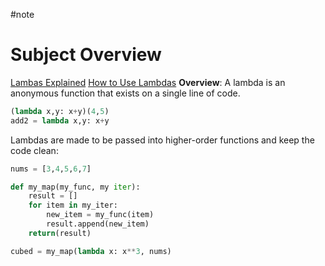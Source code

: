 #note
# Subject Overview
[Lambas Explained](https://www.youtube.com/watch?v=KR22jigJLok)
[How to Use Lambdas](https://realpython.com/python-lambda/)
**Overview**:
A lambda is an anonymous function that exists on a single line of code.
```python
(lambda x,y: x+y)(4,5)
add2 = lambda x,y: x+y
```
Lambdas are made to be passed into higher-order functions and keep the code clean:
```python
nums = [3,4,5,6,7]

def my_map(my_func, my iter):
    result = []
    for item in my_iter:
        new_item = my_func(item)
        result.append(new_item)
    return(result)

cubed = my_map(lambda x: x**3, nums)
```